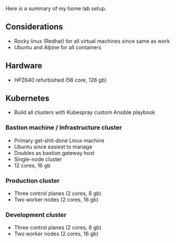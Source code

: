 Here is a summary of my home lab setup.

## Considerations

- Rocky linux (Redhat) for all virtual machines since same as work
- Ubuntu and Alpine for all containers

## Hardware

- HPZ640 refurbished (56 core, 126 gb)

## Kubernetes

- Build all clusters with Kubespray custom Ansible playbook

### Bastion machine / Infrastructure cluster

- Primary get-shit-done Linux machine
- Ubuntu since easiest to manage
- Doubles as bastion gateway host
- Single-node cluster
- 12 cores, 16 gb

### Production cluster

- Three control planes (2 cores, 8 gb)
- Two worker nodes (2 cores, 16 gb)

### Development cluster

- Three control planes (2 cores, 8 gb)
- Two worker nodes (2 cores, 16 gb)
